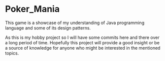 # Poker_Mania
This game is a showcase of my understanding of Java programming language and some of its design patterns.

As this is my hobby project so I will have some commits here and there over a long period of time. Hopefully this project will provide a good insight or be a source of knowledge for anyone who might be interested in the mentioned topics.
